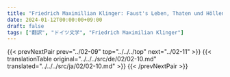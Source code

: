 ```yaml
---
title: "Friedrich Maximillian Klinger: Faust's Leben, Thaten und Höllenfahrt (1799) - 第二巻 第十章"
date: 2024-01-12T00:00:00+09:00
draft: false
tags: ["翻訳", "ドイツ文学", "Friedrich Maximilian Klinger"]
---
```


{{< prevNextPair prev="../02-09" top="../../../top" next="../02-11" >}}
{{< translationTable original="../../../src/de/02/02-10.md" translated="../../../src/ja/02/02-10.md" >}}
{{< /prevNextPair >}}